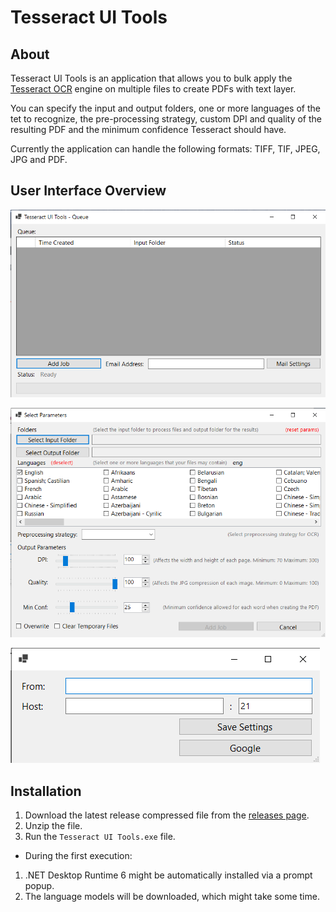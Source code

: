 # Tesseract UI Tools

## About

Tesseract UI Tools is an application that allows you to bulk apply the [Tesseract OCR](https://tesseract-ocr.github.io/) engine on multiple files to create PDFs with text layer.

You can specify the input and output folders, one or more languages of the tet to recognize, the pre-processing strategy, custom DPI and quality of the resulting PDF and the minimum confidence Tesseract should have.

Currently the application can handle the following formats: TIFF, TIF, JPEG, JPG and PDF.

## User Interface Overview

![Main Screen Form](./images/main-screen.png)

![Add Job Form](./images/add-job-screen.png)

![Mail Settings Form](./images/mail-settings-screen.png)

## Installation

 1. Download the latest release compressed file from the [releases page](https://github.com/Tesseract-UI-Tools/Tesseract-UI-Tools/releases/).
 2. Unzip the file.
 3. Run the `Tesseract UI Tools.exe` file.
  - During the first execution:
   1. .NET Desktop Runtime 6 might be automatically installed via a prompt popup.
   2. The language models will be downloaded, which might take some time.
